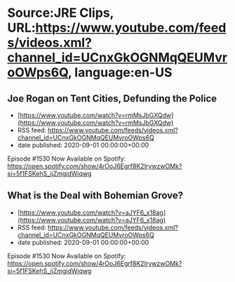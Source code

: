 # Source:JRE Clips, URL:https://www.youtube.com/feeds/videos.xml?channel_id=UCnxGkOGNMqQEUMvroOWps6Q, language:en-US

## Joe Rogan on Tent Cities, Defunding the Police
 - [https://www.youtube.com/watch?v=rmMsJbGXQdw](https://www.youtube.com/watch?v=rmMsJbGXQdw)
 - RSS feed: https://www.youtube.com/feeds/videos.xml?channel_id=UCnxGkOGNMqQEUMvroOWps6Q
 - date published: 2020-09-01 00:00:00+00:00

Episode #1530 Now Available on Spotify:
https://open.spotify.com/show/4rOoJ6Egrf8K2IrywzwOMk?si=5f1FSKehS_ijZmgidWjqwg

## What is the Deal with Bohemian Grove?
 - [https://www.youtube.com/watch?v=aJYF6_x18ag](https://www.youtube.com/watch?v=aJYF6_x18ag)
 - RSS feed: https://www.youtube.com/feeds/videos.xml?channel_id=UCnxGkOGNMqQEUMvroOWps6Q
 - date published: 2020-09-01 00:00:00+00:00

Episode #1530 Now Available on Spotify:
https://open.spotify.com/show/4rOoJ6Egrf8K2IrywzwOMk?si=5f1FSKehS_ijZmgidWjqwg

